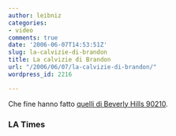 ```yaml
---
author: leibniz
categories:
- video
comments: true
date: '2006-06-07T14:53:51Z'
slug: la-calvizie-di-brandon
title: La calvizie di Brandon
url: "/2006/06/07/la-calvizie-di-brandon/"
wordpress_id: 2216

---
```

Che fine hanno fatto [quelli di Beverly Hills 90210](https://www.latimes.com/entertainment/news/la-et-bevhills7jun07,1,5175436.htmlstory?coll=la-headlines-entnews&ctrack=1&cset=true).


### LA Times
